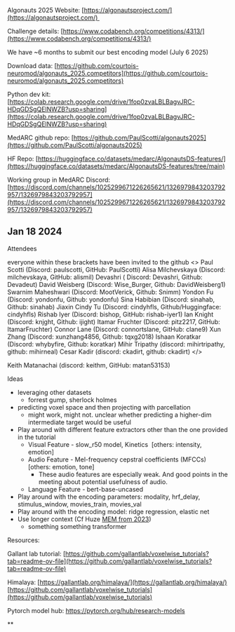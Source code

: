 Algonauts 2025 Website: [https://algonautsproject.com/](https://algonautsproject.com/) 

Challenge details: [https://www.codabench.org/competitions/4313/](https://www.codabench.org/competitions/4313/)

We have ~6 months to submit our best encoding model (July 6 2025)

Download data: [https://github.com/courtois-neuromod/algonauts_2025.competitors](https://github.com/courtois-neuromod/algonauts_2025.competitors)

Python dev kit: [https://colab.research.google.com/drive/1fop0zvaLBLBagvJRC-HDqGDSgQElNWZB?usp=sharing](https://colab.research.google.com/drive/1fop0zvaLBLBagvJRC-HDqGDSgQElNWZB?usp=sharing)

MedARC github repo: [https://github.com/PaulScotti/algonauts2025](https://github.com/PaulScotti/algonauts2025)

HF Repo: [https://huggingface.co/datasets/medarc/AlgonautsDS-features/](https://huggingface.co/datasets/medarc/AlgonautsDS-features/tree/main)

Working group in MedARC Discord: [https://discord.com/channels/1025299671226265621/1326979843203792957/1326979843203792957](https://discord.com/channels/1025299671226265621/1326979843203792957/1326979843203792957)

## Jan 18 2024

Attendees 

everyone within these brackets have been invited to the github
<>
Paul Scotti (Discord: paulscotti, GitHub: PaulScotti)
Alisa Milchevskaya (Discord: milchevskaya, GitHub: alismil)
Devashri ( Discord: Devashri, Github: Devadeut)
David Weisberg (Discord: Wise_Burger, Github: DavidWeisberg1)
Swarnim Maheshwari (Discord: MootVerick, Github: Snimm)
Yondon Fu (Discord: yondonfu, Github: yondonfu)
Sina Habibian (Discord: sinahab, Github: sinahab)
Jiaxin Cindy Tu (Discord: cindyhfls, Github/Huggingface: cindyhfls)
Rishab Iyer (Discord: bishop, GitHub: rishab-iyer1)
Ian Knight (Discord: knjght, Github: ijight)
Itamar Fruchter (Discord: pitz2217, GitHub: ItamarFruchter)
Connor Lane (Discord: connortslane, GitHub: clane9)
Xun Zhang (Discord: xunzhang4856, Github: tqxg2018)
Ishaan Koratkar (Discord: whybyfire, Github: koratkar)
Mihir Tripathy (discord: mihirtripathy, github: mihirneal)
Cesar Kadir (discord: ckadirt, github: ckadirt)
</>

Keith Matanachai (discord: keithm, GitHub: matan53153)

  

Ideas
- leveraging other datasets
	- forrest gump, sherlock holmes
- predicting voxel space and then projecting with parcellation
	- might work, might not. unclear whether predicting a higher-dim intermediate target would be useful
- Play around with different feature extractors other than the one provided in the tutorial
	- Visual Feature - slow_r50 model, Kinetics  [others: intensity, emotion]
	- Audio Feature - Mel-frequency cepstral coefficients (MFCCs) [others: emotion, tone]
		- These audio features are especially weak. And good points in the meeting about potential usefulness of audio.
	- Language Feature - bert-base-uncased
- Play around with the encoding parameters: modality, hrf_delay, stimulus_window, movies_train, movies_val
- Play around with the encoding model: ridge regression, elastic net 
- Use longer context (Cf Huze [MEM from 2023](https://arxiv.org/abs/2308.01175))
	- something something transformer

Resources:

Gallant lab tutorial: [https://github.com/gallantlab/voxelwise_tutorials?tab=readme-ov-file](https://github.com/gallantlab/voxelwise_tutorials?tab=readme-ov-file)

Himalaya: [https://gallantlab.org/himalaya/](https://gallantlab.org/himalaya/) [https://github.com/gallantlab/voxelwise_tutorials](https://github.com/gallantlab/voxelwise_tutorials)

Pytorch model hub: https://pytorch.org/hub/research-models

**